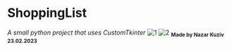 # ShoppingList
*A small python project that uses CustomTkinter*
![1](https://user-images.githubusercontent.com/57569453/221049409-32075f37-fbbe-4552-b55e-d2d9aaed7a42.png)
![2](https://user-images.githubusercontent.com/57569453/221049413-42827eec-3c44-4d16-8eec-b5a63359e73f.png)
<sub>**Made by Nazar Kuziv 23.02.2023**</sub>	
